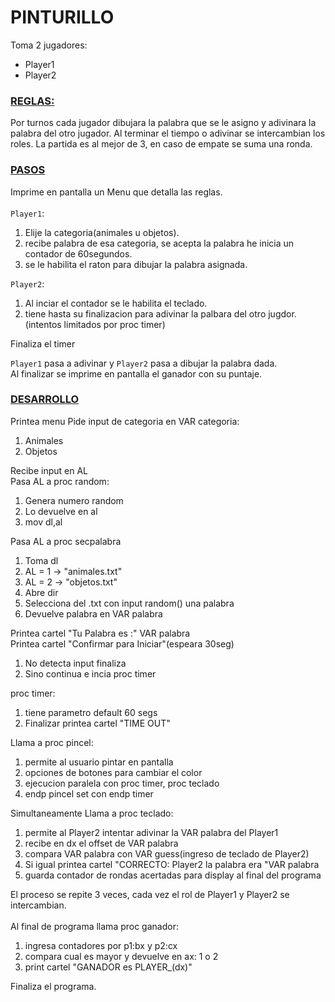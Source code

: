 <h1>PINTURILLO</h1>
<p>
  Toma 2 jugadores:
  <ul>
    <li>Player1</li>
    <li>Player2</li>
  </ul>
</p>
<ins><h3>REGLAS:</h3></ins>

  Por turnos cada jugador dibujara la palabra que se le asigno y adivinara la palabra del otro jugador.
  Al terminar el tiempo o adivinar se intercambian los roles.
  La partida es al mejor de 3, en caso de empate se suma una ronda.

<h3><ins>PASOS</ins></h3>
 
  Imprime en pantalla un Menu que detalla las reglas.
  <br>
  <br>
  `Player1`:
  <ol>
      <li> Elije la categoria(animales u objetos).</li>
      <li> recibe palabra de esa categoria, se acepta la palabra he inicia un contador de 60segundos.</li>
      <li> se le habilita el raton para dibujar la palabra asignada.</li>
  </ol>
  
  `Player2`: 
  <ol>
      <li> Al inciar el contador se le habilita el teclado.</li>
      <li>tiene hasta su finalizacion para adivinar la palbara del otro jugdor.(intentos limitados por proc timer)</li>
  </ol>  
  Finaliza el timer
  <br>
  
  `Player1` pasa a adivinar y `Player2` pasa a dibujar la palabra dada.
  <br>
  Al finalizar se imprime en pantalla el ganador con su puntaje.

<h3><ins>DESARROLLO</ins></h3>
  <p>
  Printea menu
  Pide input de categoria en VAR categoria:
  <ol>
      <li> Animales</li>
      <li> Objetos</li>
  </ol>
  Recibe input en AL
  <br>
  Pasa AL a proc random:
  <ol>
      <li>Genera numero random</li>
      <li>Lo devuelve en al</li>
      <li>mov dl,al</li>
  </ol>                  
  Pasa AL a proc secpalabra
  <ol>
      <li>Toma dl</li>
      <li>AL = 1 -> "animales.txt"</li>
      <li>AL = 2 -> "objetos.txt"</li>
      <li>Abre dir</li>
      <li>Selecciona del .txt con input random() una palabra</li>
      <li>Devuelve palabra en VAR palabra</li>
  </ol>
  Printea cartel "Tu Palabra es :" VAR palabra
  <br>
  Printea cartel "Confirmar para Iniciar"(espeara 30seg)
  <ol>
      <li>No detecta input finaliza</li>
      <li>Sino continua e incia proc timer</li>
  </ol>
  proc timer:
  <ol>
      <li>tiene parametro default 60 segs</li>
      <li>Finalizar printea cartel "TIME OUT"</li>
  </ol>
  Llama a proc pincel:
  <ol>
      <li>permite al usuario pintar en pantalla</li>
      <li>opciones de botones para cambiar el color</li>
      <li>ejecucion paralela con proc timer, proc teclado</li>
      <li>endp pincel set con endp timer</li>
  </ol>
  Simultaneamente Llama a proc teclado:
  <ol>
      <li>permite al Player2 intentar adivinar la VAR palabra del Player1</li>
      <li>recibe en dx el offset de VAR palabra</li>
      <li>compara VAR palabra con VAR guess(ingreso de teclado de Player2)</li>
      <li>Si igual printea cartel "CORRECTO: Player2 la palabra era "VAR palabra</li>
      <li>guarda contador de rondas acertadas para display al final del programa</li>
  </ol>
  El proceso se repite 3 veces, cada vez el rol de Player1 y Player2 se intercambian.
  <br>
  <br>
  Al final de programa llama proc ganador:
  <ol>
      <li>ingresa contadores por p1:bx y p2:cx</li>
      <li>compara cual es mayor y devuelve en ax: 1 o 2</li>
      <li>print cartel "GANADOR es PLAYER_(dx)"</li>
  </ol>
  Finaliza el programa.
  <p>
                 

